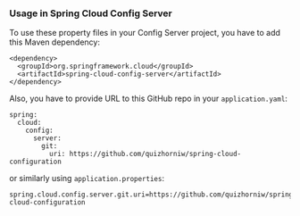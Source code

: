 ### Usage in Spring Cloud Config Server

To use these property files in your Config Server project, you have to add this Maven dependency:
```
<dependency>
  <groupId>org.springframework.cloud</groupId>
  <artifactId>spring-cloud-config-server</artifactId>
</dependency>
```

Also, you have to provide URL to this GitHub repo in your `application.yaml`:
```
spring:
  cloud:
    config:
      server:
        git:
          uri: https://github.com/quizhorniw/spring-cloud-configuration
```
or similarly using `application.properties`:
```
spring.cloud.config.server.git.uri=https://github.com/quizhorniw/spring-cloud-configuration
```
